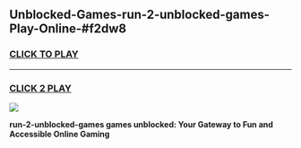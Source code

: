 
## Unblocked-Games-run-2-unblocked-games-Play-Online-#f2dw8
<h3>
<a href="https://premium.freeplayer.one?title=run-2-unblocked-games&ref=24F">CLICK TO PLAY</a></h3>
<hr>

<h3>
<a href="https://premium.freeplayer.one?title=run-2-unblocked-games&ref=24F">CLICK 2 PLAY</a>
  
</h3>

<a href="https://premium.freeplayer.one?title=run-2-unblocked-games&ref=24F/"><img src="https://clearcache.store/games.png"></a>


**run-2-unblocked-games games unblocked: Your Gateway to Fun and Accessible Online Gaming**

